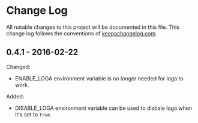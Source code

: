 # Change Log
All notable changes to this project will be documented in this file. This change log follows the conventions of [keepachangelog.com](http://keepachangelog.com/).

## 0.4.1 - 2016-02-22

Changed:
- ENABLE_LOGA environment variable is no longer needed for loga to work.

Added:
- DISABLE_LOGA environment variable can be used to disbale loga when it's set to `true`.


